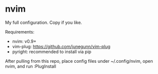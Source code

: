 # nvim
My full configuration. Copy if you like.

Requirements: 
  - nvim: v0.9+
  - vim-plug: https://github.com/junegunn/vim-plug
  - pyright: recommended to install via pip

After pulling from this repo, place config files under ~/.config/nvim, open nvim, and run :PlugInstall
